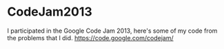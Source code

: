 CodeJam2013
===========

I participated in the Google Code Jam 2013, here's some of my code from the problems that I did. https://code.google.com/codejam/ 
